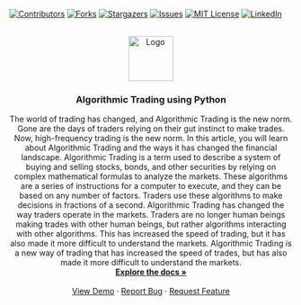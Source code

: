<div id="top"></div>

[![Contributors][contributors-shield]][contributors-url]
[![Forks][forks-shield]][forks-url]
[![Stargazers][stars-shield]][stars-url]
[![Issues][issues-shield]][issues-url]
[![MIT License][license-shield]][license-url]
[![LinkedIn][linkedin-shield]][linkedin-url]

<!-- PROJECT LOGO -->
<br />
<div align="center">
  <a href="https://github.com/slendershield/Algorithmic_Trading_Python">
    <img src="images/logo.png" alt="Logo" width="80" height="80">
  </a>

<h3 align="center">Algorithmic Trading using Python</h3>

  <p align="center">
    The world of trading has changed, and Algorithmic Trading is the new norm. Gone are the days of traders relying on their gut instinct to make trades. Now, high-frequency trading is the new norm. In this article, you will learn about Algorithmic Trading and the ways it has changed the financial landscape. Algorithmic Trading is a term used to describe a system of buying and selling stocks, bonds, and other securities by relying on complex mathematical formulas to analyze the markets. These algorithms are a series of instructions for a computer to execute, and they can be based on any number of factors. Traders use these algorithms to make decisions in fractions of a second. Algorithmic Trading has changed the way traders operate in the markets. Traders are no longer human beings making trades with other human beings, but rather algorithms interacting with other algorithms. This has increased the speed of trading, but it has also made it more difficult to understand the markets. Algorithmic Trading is a new way of trading that has increased the speed of trades, but has also made it more difficult to understand the markets.
    <br />
    <a href="https://github.com/slendersheild/
Algorithmic_Trading_Python"><strong>Explore the docs »</strong></a>
    <br />
    <br />
    <a href="https://github.com/slendershield/
Algorithmic_Trading_Python">View Demo</a>
    ·
    <a href="https://github.com/slendershield/
Algorithmic_Trading_Python/issues">Report Bug</a>
    ·
    <a href="https://github.com/slendershield/
Algorithmic_Trading_Python/issues">Request Feature</a>
  </p>
</div>

[comment]: <> (<!-- TABLE OF CONTENTS -->)

[comment]: <> (<details>)

[comment]: <> ( <summary>Table of Contents</summary>)

[comment]: <> ( <ol>)

[comment]: <> ( <li>)

[comment]: <> ( <a href="#about-the-project">About The Project</a>)

[comment]: <> ( <ul>)

[comment]: <> ( <li><a href="#built-with">Built With</a></li>)

[comment]: <> ( </ul>)

[comment]: <> ( </li>)

[comment]: <> ( <li>)

[comment]: <> ( <a href="#getting-started">Getting Started</a>)

[comment]: <> ( <ul>)

[comment]: <> ( <li><a href="#prerequisites">Prerequisites</a></li>)

[comment]: <> ( <li><a href="#installation">Installation</a></li>)

[comment]: <> ( </ul>)

[comment]: <> ( </li>)

[comment]: <> ( <li><a href="#usage">Usage</a></li>)

[comment]: <> ( <li><a href="#roadmap">Roadmap</a></li>)

[comment]: <> ( <li><a href="#contributing">Contributing</a></li>)

[comment]: <> ( <li><a href="#license">License</a></li>)

[comment]: <> ( <li><a href="#contact">Contact</a></li>)

[comment]: <> ( <li><a href="#acknowledgments">Acknowledgments</a></li>)

[comment]: <> ( </ol>)

[comment]: <> (</details>)

[comment]: <> (<!-- ABOUT THE PROJECT -->)

[comment]: <> (## About The Project)

[comment]: <> ([![Product Name Screen Shot][product-screenshot]]&#40;https://example.com&#41;)

[comment]: <> (Here's a blank template to get started: To avoid retyping too much info. Do a search and replace with your text editor for the following: `github_username`, `repo_name`, `twitter_handle`, `linkedin_username`, `email`, `email_client`, `project_title`, `project_description`)

[comment]: <> (<p align="right">&#40;<a href="#top">back to top</a>&#41;</p>)

[comment]: <> (### Built With)

[comment]: <> (\* [Next.js]&#40;https://nextjs.org/&#41;)

[comment]: <> (\* [React.js]&#40;https://reactjs.org/&#41;)

[comment]: <> (\* [Vue.js]&#40;https://vuejs.org/&#41;)

[comment]: <> (\* [Angular]&#40;https://angular.io/&#41;)

[comment]: <> (\* [Svelte]&#40;https://svelte.dev/&#41;)

[comment]: <> (\* [Laravel]&#40;https://laravel.com&#41;)

[comment]: <> (\* [Bootstrap]&#40;https://getbootstrap.com&#41;)

[comment]: <> (\* [JQuery]&#40;https://jquery.com&#41;)

[comment]: <> (<p align="right">&#40;<a href="#top">back to top</a>&#41;</p>)

[comment]: <> (<!-- GETTING STARTED -->)

[comment]: <> (## Getting Started)

[comment]: <> (This is an example of how you may give instructions on setting up your project locally.)

[comment]: <> (To get a local copy up and running follow these simple example steps.)

[comment]: <> (### Prerequisites)

[comment]: <> (This is an example of how to list things you need to use the software and how to install them.)

[comment]: <> (\* npm)

[comment]: <> ( ```sh)

[comment]: <> ( npm install npm@latest -g)

[comment]: <> ( ```)

[comment]: <> (### Installation)

[comment]: <> (1. Get a free API Key at [https://example.com]&#40;https://example.com&#41;)

[comment]: <> (2. Clone the repo)

[comment]: <> ( ```sh)

[comment]: <> ( git clone https://github.com/github_username/repo_name.git)

[comment]: <> ( ```)

[comment]: <> (3. Install NPM packages)

[comment]: <> ( ```sh)

[comment]: <> ( npm install)

[comment]: <> ( ```)

[comment]: <> (4. Enter your API in `config.js`)

[comment]: <> ( ```js)

[comment]: <> ( const API_KEY = 'ENTER YOUR API';)

[comment]: <> ( ```)

[comment]: <> (<p align="right">&#40;<a href="#top">back to top</a>&#41;</p>)

[comment]: <> (<!-- USAGE EXAMPLES -->)

[comment]: <> (## Usage)

[comment]: <> (Use this space to show useful examples of how a project can be used. Additional screenshots, code examples and demos work well in this space. You may also link to more resources.)

[comment]: <> (_For more examples, please refer to the [Documentation]&#40;https://example.com&#41;_)

[comment]: <> (<p align="right">&#40;<a href="#top">back to top</a>&#41;</p>)

[comment]: <> (<!-- ROADMAP -->)

[comment]: <> (## Roadmap)

[comment]: <> (- [] Feature 1)

[comment]: <> (- [] Feature 2)

[comment]: <> (- [] Feature 3)

[comment]: <> ( - [] Nested Feature)

[comment]: <> (See the [open issues]&#40;https://github.com/github_username/repo_name/issues&#41; for a full list of proposed features &#40;and known issues&#41;.)

[comment]: <> (<p align="right">&#40;<a href="#top">back to top</a>&#41;</p>)

[comment]: <> (<!-- CONTRIBUTING -->)

[comment]: <> (## Contributing)

[comment]: <> (Contributions are what make the open source community such an amazing place to learn, inspire, and create. Any contributions you make are **greatly appreciated**.)

[comment]: <> (If you have a suggestion that would make this better, please fork the repo and create a pull request. You can also simply open an issue with the tag "enhancement".)

[comment]: <> (Don't forget to give the project a star! Thanks again!)

[comment]: <> (1. Fork the Project)

[comment]: <> (2. Create your Feature Branch &#40;`git checkout -b feature/AmazingFeature`&#41;)

[comment]: <> (3. Commit your Changes &#40;`git commit -m 'Add some AmazingFeature'`&#41;)

[comment]: <> (4. Push to the Branch &#40;`git push origin feature/AmazingFeature`&#41;)

[comment]: <> (5. Open a Pull Request)

[comment]: <> (<p align="right">&#40;<a href="#top">back to top</a>&#41;</p>)

[comment]: <> (<!-- LICENSE -->)

[comment]: <> (## License)

[comment]: <> (Distributed under the MIT License. See `LICENSE.txt` for more information.)

[comment]: <> (<p align="right">&#40;<a href="#top">back to top</a>&#41;</p>)

[comment]: <> (<!-- CONTACT -->)

[comment]: <> (## Contact)

[comment]: <> (Your Name - [@twitter_handle]&#40;https://twitter.com/twitter_handle&#41; - email@email_client.com)

[comment]: <> (Project Link: [https://github.com/github_username/repo_name]&#40;https://github.com/github_username/repo_name&#41;)

[comment]: <> (<p align="right">&#40;<a href="#top">back to top</a>&#41;</p>)

[comment]: <> (<!-- ACKNOWLEDGMENTS -->)

[comment]: <> (## Acknowledgments)

[comment]: <> (\* []&#40;&#41;)

[comment]: <> (\* []&#40;&#41;)

[comment]: <> (\* []&#40;&#41;)

[comment]: <> (<p align="right">&#40;<a href="#top">back to top</a>&#41;</p>)

<!-- MARKDOWN LINKS & IMAGES -->
<!-- https://www.markdownguide.org/basic-syntax/#reference-style-links -->

[contributors-shield]: https://img.shields.io/github/contributors/slendershield/Algorithmic_Trading_Python.svg?style=for-the-badge
[contributors-url]: https://github.com/slendershield/Algorithmic_Trading_Python/graphs/contributors
[forks-shield]: https://img.shields.io/github/forks/slendershield/Algorithmic_Trading_Python.svg?style=for-the-badge
[forks-url]: https://github.com/slendershield/Algorithmic_Trading_Python/network/members
[stars-shield]: https://img.shields.io/github/stars/slendershield/Algorithmic_Trading_Python.svg?style=for-the-badge
[stars-url]: https://github.com/slendershield/Algorithmic_Trading_Python/stargazers
[issues-shield]: https://img.shields.io/github/issues/slendershield/Algorithmic_Trading_Python.svg?style=for-the-badge
[issues-url]: https://github.com/slendershield/Algorithmic_Trading_Python/issues
[license-shield]: https://img.shields.io/github/license/slendershield/Algorithmic_Trading_Python.svg?style=for-the-badge
[license-url]: https://github.com/slendershield/Algorithmic_Trading_Python/blob/master/LICENSE.txt
[linkedin-shield]: https://img.shields.io/badge/-LinkedIn-black.svg?style=for-the-badge&logo=linkedin&colorB=555
[linkedin-url]: https://linkedin.com/in/ksmuralidhara0
[product-screenshot]: images/screenshot.png
